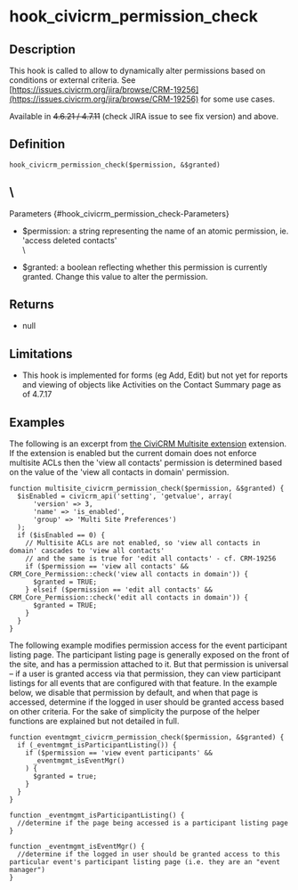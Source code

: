 # hook_civicrm_permission_check

## Description

This hook is called to allow to dynamically alter permissions based on
conditions or external criteria. See
[https://issues.civicrm.org/jira/browse/CRM-19256](https://issues.civicrm.org/jira/browse/CRM-19256)
for some use cases.

Available in ~~4.6.21 / 4.7.11~~ (check JIRA issue to see fix version)
and above.

## Definition

    hook_civicrm_permission_check($permission, &$granted)

## \
 Parameters {#hook_civicrm_permission_check-Parameters}

-   $permission: a string representing the name of an atomic
    permission, ie. 'access deleted contacts'\
     \

-   $granted: a boolean reflecting whether this permission is currently
    granted. Change this value to alter the permission.

## Returns

-   null

## Limitations

-   This hook is implemented for forms (eg Add, Edit) but not yet for
    reports and viewing of objects like Activities on the Contact
    Summary page as of 4.7.17

## Examples

The following is an excerpt from [the CiviCRM Multisite
extension](https://github.com/eileenmcnaughton/org.civicrm.multisite)
extension. If the extension is enabled but the current domain does not
enforce multisite ACLs then the 'view all contacts' permission is
determined based on the value of the 'view all contacts in domain'
permission.

    function multisite_civicrm_permission_check($permission, &$granted) {
      $isEnabled = civicrm_api('setting', 'getvalue', array(
          'version' => 3,
          'name' => 'is_enabled',
          'group' => 'Multi Site Preferences')
      );
      if ($isEnabled == 0) {
        // Multisite ACLs are not enabled, so 'view all contacts in domain' cascades to 'view all contacts'
        // and the same is true for 'edit all contacts' - cf. CRM-19256
        if ($permission == 'view all contacts' && CRM_Core_Permission::check('view all contacts in domain')) {
          $granted = TRUE;
        } elseif ($permission == 'edit all contacts' && CRM_Core_Permission::check('edit all contacts in domain')) {
          $granted = TRUE;
        }
      }
    }

The following example modifies permission access for the event
participant listing page. The participant listing page is generally
exposed on the front of the site, and has a permission attached to it.
But that permission is universal – if a user is granted access via that
permission, they can view participant listings for all events that are
configured with that feature. In the example below, we disable that
permission by default, and when that page is accessed, determine if the
logged in user should be granted access based on other criteria. For the
sake of simplicity the purpose of the helper functions are explained but
not detailed in full.

    function eventmgmt_civicrm_permission_check($permission, &$granted) {
      if (_eventmgmt_isParticipantListing()) {
        if ($permission == 'view event participants' &&
          _eventmgmt_isEventMgr()
        ) {
          $granted = true;
        }
      }
    }

    function _eventmgmt_isParticipantListing() {
      //determine if the page being accessed is a participant listing page
    }

    function _eventmgmt_isEventMgr() {
      //determine if the logged in user should be granted access to this particular event's participant listing page (i.e. they are an "event manager")
    }
